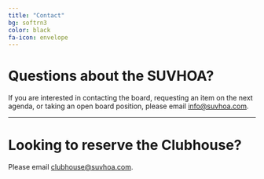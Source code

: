 ```yaml
---
title: "Contact"
bg: softrn3
color: black
fa-icon: envelope
---
```


# Questions about the SUVHOA?
If you are interested in contacting the board, requesting an item on the next agenda, or taking an open board position, please email info@suvhoa.com.

----------

# Looking to reserve the Clubhouse?
Please email clubhouse@suvhoa.com.
